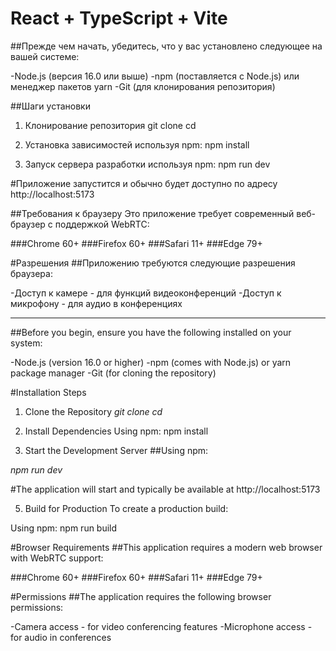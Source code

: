 # React + TypeScript + Vite

##Прежде чем начать, убедитесь, что у вас установлено следующее на вашей системе:

-Node.js (версия 16.0 или выше)
-npm (поставляется с Node.js) или менеджер пакетов yarn
-Git (для клонирования репозитория)

##Шаги установки
1. Клонирование репозитория
git clone <repository-url>
cd <project-directory-name>

2. Установка зависимостей используя npm:
npm install

3. Запуск сервера разработки используя npm:
npm run dev

#Приложение запустится и обычно будет доступно по адресу http://localhost:5173

##Требования к браузеру
Это приложение требует современный веб-браузер с поддержкой WebRTC:

###Chrome 60+
###Firefox 60+
###Safari 11+
###Edge 79+

#Разрешения
##Приложению требуются следующие разрешения браузера:

-Доступ к камере - для функций видеоконференций
-Доступ к микрофону - для аудио в конференциях

_____________________________________________________

##Before you begin, ensure you have the following installed on your system:

-Node.js (version 16.0 or higher)
-npm (comes with Node.js) or yarn package manager
-Git (for cloning the repository)

#Installation Steps
1. Clone the Repository
*git clone <repository-url>*
*cd <project-directory-name>*

2. Install Dependencies
Using npm:
npm install

3. Start the Development Server
##Using npm:

*npm run dev*

#The application will start and typically be available at http://localhost:5173

5. Build for Production
To create a production build:

Using npm:
npm run build

#Browser Requirements
##This application requires a modern web browser with WebRTC support:

###Chrome 60+
###Firefox 60+
###Safari 11+
###Edge 79+

#Permissions
##The application requires the following browser permissions:

-Camera access - for video conferencing features
-Microphone access - for audio in conferences
